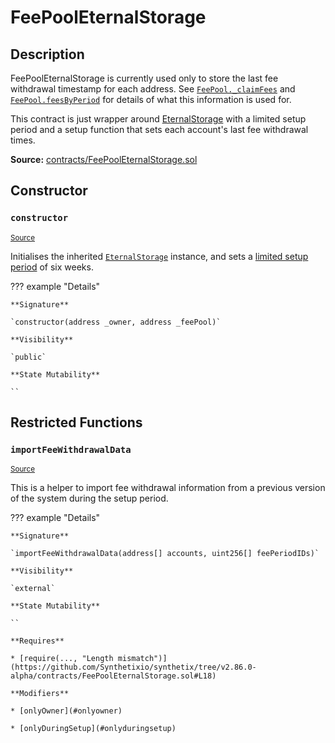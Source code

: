 # FeePoolEternalStorage

## Description

FeePoolEternalStorage is currently used only to store the last fee withdrawal timestamp for each address. See [`FeePool._claimFees`](FeePool.md#_claimFees) and [`FeePool.feesByPeriod`](FeePool.md#feesbyperiod) for details of what this information is used for.

This contract is just wrapper around [EternalStorage](EternalStorage.md) with a limited setup period and a setup function that sets each account's last fee withdrawal times.

**Source:** [contracts/FeePoolEternalStorage.sol](https://github.com/Synthetixio/synthetix/tree/v2.86.0-alpha/contracts/FeePoolEternalStorage.sol)

## Constructor

### `constructor`

<sub>[Source](https://github.com/Synthetixio/synthetix/tree/v2.86.0-alpha/contracts/FeePoolEternalStorage.sol#L11)</sub>

Initialises the inherited [`EternalStorage`](EternalStorage.md) instance, and sets a [limited setup period](LimitedSetup.md) of six weeks.

??? example "Details"

    **Signature**

    `constructor(address _owner, address _feePool)`

    **Visibility**

    `public`

    **State Mutability**

    ``

## Restricted Functions

### `importFeeWithdrawalData`

<sub>[Source](https://github.com/Synthetixio/synthetix/tree/v2.86.0-alpha/contracts/FeePoolEternalStorage.sol#L13)</sub>

This is a helper to import fee withdrawal information from a previous version of the system during the setup period.

??? example "Details"

    **Signature**

    `importFeeWithdrawalData(address[] accounts, uint256[] feePeriodIDs)`

    **Visibility**

    `external`

    **State Mutability**

    ``

    **Requires**

    * [require(..., "Length mismatch")](https://github.com/Synthetixio/synthetix/tree/v2.86.0-alpha/contracts/FeePoolEternalStorage.sol#L18)

    **Modifiers**

    * [onlyOwner](#onlyowner)

    * [onlyDuringSetup](#onlyduringsetup)
